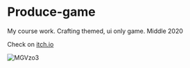 # Produce-game
My course work. Crafting themed, ui only game. Middle 2020

Check on <a href="https://hammak.itch.io/produce-the-game">itch.io</a>

![MGVzo3](https://user-images.githubusercontent.com/13766687/172369640-debd061e-45e7-42ce-8481-6d670eea5cb0.png)
